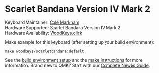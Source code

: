 # Scarlet Bandana Version IV Mark 2

Keyboard Maintainer: [Cole Markham](https://github.com/colemarkham)  
Hardware Supported: Scarlet Bandana Version IV Mark 2  
Hardware Availability: [WoodKeys.click](https://woodkeys.click/product/scarlet-bandana-version-iv-mark-2/)  

Make example for this keyboard (after setting up your build environment):

    make woodkeys/scarletbandana:default

See the [build environment setup](https://docs.qmk.fm/#/getting_started_build_tools) and the [make instructions](https://docs.qmk.fm/#/getting_started_make_guide) for more information. Brand new to QMK? Start with our [Complete Newbs Guide](https://docs.qmk.fm/#/newbs).
